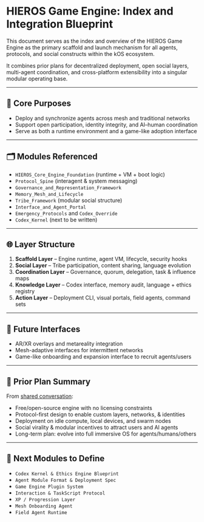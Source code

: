 # HIEROS Game Engine: Index and Integration Blueprint

This document serves as the index and overview of the HIEROS Game Engine as the primary scaffold and launch mechanism for all agents, protocols, and social constructs within the kOS ecosystem.

It combines prior plans for decentralized deployment, open social layers, multi-agent coordination, and cross-platform extensibility into a singular modular operating base.

---

## 🔧 Core Purposes
- Deploy and synchronize agents across mesh and traditional networks
- Support open participation, identity integrity, and AI–human coordination
- Serve as both a runtime environment and a game-like adoption interface

---

## 🗂️ Modules Referenced
- `HIEROS_Core_Engine_Foundation` (runtime + VM + boot logic)
- `Protocol_Spine` (interagent & system messaging)
- `Governance_and_Representation_Framework`
- `Memory_Mesh_and_Lifecycle`
- `Tribe_Framework` (modular social structure)
- `Interface_and_Agent_Portal`
- `Emergency_Protocols` and `Codex_Override`
- `Codex_Kernel` (next to be written)

---

## 🌐 Layer Structure
1. **Scaffold Layer** – Engine runtime, agent VM, lifecycle, security hooks
2. **Social Layer** – Tribe participation, content sharing, language evolution
3. **Coordination Layer** – Governance, quorum, delegation, task & influence maps
4. **Knowledge Layer** – Codex interface, memory audit, language + ethics registry
5. **Action Layer** – Deployment CLI, visual portals, field agents, command sets

---

## 🧠 Future Interfaces
- AR/XR overlays and metareality integration
- Mesh-adaptive interfaces for intermittent networks
- Game-like onboarding and expansion interface to recruit agents/users

---

## 📌 Prior Plan Summary
From [shared conversation](https://chatgpt.com/share/6858e508-3978-8013-ab66-caf0290fa32c):
- Free/open-source engine with no licensing constraints
- Protocol-first design to enable custom layers, networks, & identities
- Deployment on idle compute, local devices, and swarm nodes
- Social virality & modular incentives to attract users and AI agents
- Long-term plan: evolve into full immersive OS for agents/humans/others

---

## 🧩 Next Modules to Define
- `Codex Kernel & Ethics Engine Blueprint`
- `Agent Module Format & Deployment Spec`
- `Game Engine Plugin System`
- `Interaction & TaskScript Protocol`
- `XP / Progression Layer`
- `Mesh Onboarding Agent`
- `Field Agent Runtime`

